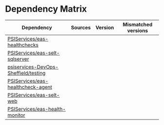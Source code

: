 # Dependency Matrix

Dependency | Sources | Version | Mismatched versions
---------- | ------- | ------- | -------------------
[PSIServices/eas-healthchecks](https://github.com/PSIServices/eas-healthchecks.git) |  | []() | 
[PSIServices/eas-selt-sqlserver](https://github.com/PSIServices/eas-selt-sqlserver.git) |  | []() | 
[psiservices-DevOps-Sheffield/testing](https://github.com/psiservices-DevOps-Sheffield/testing.git) |  | []() | 
[PSIServices/eas-healthcheck-agent](https://github.com/PSIServices/eas-healthcheck-agent.git) |  | []() | 
[PSIServices/eas-selt-web](https://github.com/PSIServices/eas-selt-web.git) |  | []() | 
[PSIServices/eas-health-monitor](https://github.com/PSIServices/eas-health-monitor.git) |  | []() | 
